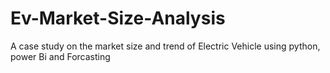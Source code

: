 # Ev-Market-Size-Analysis
A case study on the market size and trend of Electric Vehicle using python, power Bi and Forcasting
